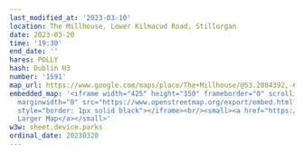 ```yaml
---
last_modified_at: '2023-03-10'
location: The Millhouse, Lower Kilmacud Road, Stillorgan
date: 2023-03-20
time: '19:30'
end_date: ''
hares: POLLY
hash: Dublin H3
number: '1591'
map_url: https://www.google.com/maps/place/The+Millhouse/@53.2884392,-6.2068574,17z/data=!3m1!4b1!4m6!3m5!1s0x4867091c1912d087:0x651105c89e0fe54f!8m2!3d53.288436!4d-6.2046687!16s%2Fg%2F11bbrm8_mc
embedded_map: '<iframe width="425" height="350" frameborder="0" scrolling="no" marginheight="0"
  marginwidth="0" src="https://www.openstreetmap.org/export/embed.html?bbox=-6.206320524215698%2C53.28760736021776%2C-6.203136742115021%2C53.288997503316594&amp;layer=mapnik&amp;marker=53.288302437421045%2C-6.2047286331653595"
  style="border: 1px solid black"></iframe><br/><small><a href="https://www.openstreetmap.org/?mlat=53.28830&amp;mlon=-6.20473#map=19/53.28830/-6.20473">View
  Larger Map</a></small>'
w3w: sheet.device.parks
ordinal_date: 20230320
---
```


